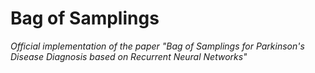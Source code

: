 # Bag of Samplings
_Official implementation of the paper "Bag of Samplings for Parkinson's Disease Diagnosis based on Recurrent Neural Networks"_

